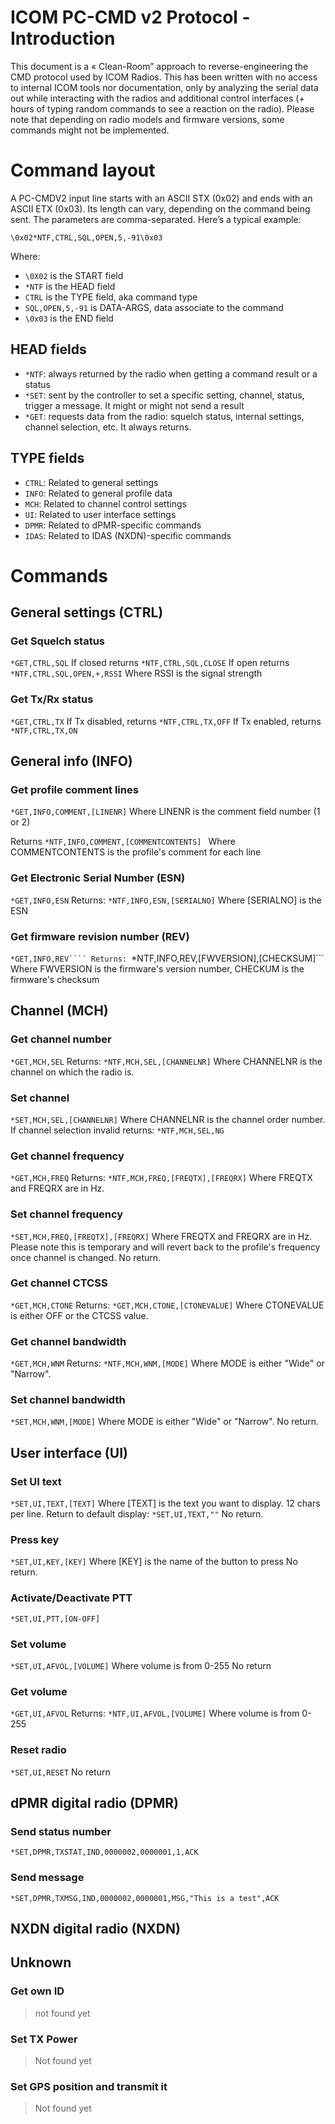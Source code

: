 
# ICOM PC-CMD v2 Protocol - Introduction
This document is a « Clean-Room” approach to reverse-engineering the CMD protocol used by ICOM Radios. This has been written with no access to internal ICOM tools nor documentation, only by analyzing the serial data out while interacting with the radios and additional control interfaces (+ hours of typing random commands to see a reaction on the radio). 
Please note that depending on radio models and firmware versions, some commands might not be implemented.

# Command layout
A PC-CMDV2 input line starts with an ASCII STX (0x02) and ends with an ASCII ETX (0x03). Its length can vary, depending on the command being sent. The parameters are comma-separated. Here’s a typical example:

```\0x02*NTF,CTRL,SQL,OPEN,5,-91\0x03```

Where: 
- ```\0X02``` is the START field
- ```*NTF``` is the HEAD field
- ```CTRL``` is the TYPE field, aka command type
- ```SQL,OPEN,5,-91``` is DATA-ARGS, data associate to the command
- ```\0x03``` is the END field

## HEAD fields
- ```*NTF```: always returned by the radio when getting a command result or a status
- ```*SET```: sent by the controller to set a specific setting, channel, status, trigger a message. It might or might not send a result
- ```*GET```: requests data from the radio: squelch status, internal settings, channel selection, etc. It always returns.

## TYPE fields
- ```CTRL```: Related to general settings
- ```INFO```: Related to general profile data
- ```MCH```: Related to channel control settings
- ```UI```: Related to user interface settings
- ```DPMR```: Related to dPMR-specific commands
- ```IDAS```: Related to IDAS (NXDN)-specific commands


# Commands

## General settings (CTRL)

### Get Squelch status
```*GET,CTRL,SQL```
If closed returns
```*NTF,CTRL,SQL,CLOSE```
If open returns
```*NTF,CTRL,SQL,OPEN,+,RSSI```
Where RSSI is the signal strength


### Get Tx/Rx status
```*GET,CTRL,TX```
If Tx disabled, returns
```*NTF,CTRL,TX,OFF```
If Tx enabled, returns
```*NTF,CTRL,TX,ON```

## General info (INFO)
### Get profile comment lines
```*GET,INFO,COMMENT,[LINENR]```
Where LINENR is the comment field number (1 or 2)

Returns
```*NTF,INFO,COMMENT,[COMMENTCONTENTS] ```
Where COMMENTCONTENTS is the profile's comment for each line

### Get Electronic Serial Number (ESN)
```*GET,INFO,ESN```
Returns:
```*NTF,INFO,ESN,[SERIALNO]```
Where [SERIALNO] is the ESN

### Get firmware revision number (REV)
```*GET,INFO,REV````
Returns:
```*NTF,INFO,REV,[FWVERSION],[CHECKSUM]```
Where FWVERSION is the firmware's version number, CHECKUM is the firmware's checksum



## Channel (MCH)


### Get channel number
```*GET,MCH,SEL```
Returns:
```*NTF,MCH,SEL,[CHANNELNR]```
Where CHANNELNR is the channel on which the radio is.

### Set channel
```*SET,MCH,SEL,[CHANNELNR]```
Where CHANNELNR is the channel order number.
If channel selection invalid returns:
```*NTF,MCH,SEL,NG```

### Get channel frequency
```*GET,MCH,FREQ```
Returns:
```*NTF,MCH,FREQ,[FREQTX],[FREQRX]```
Where FREQTX and FREQRX are in Hz. 

### Set channel frequency
```*SET,MCH,FREQ,[FREQTX],[FREQRX]```
Where FREQTX and FREQRX are in Hz. Please note this is temporary and will revert back to the profile's frequency once channel is changed.
No return.

### Get channel CTCSS
```*GET,MCH,CTONE```
Returns:
```*GET,MCH,CTONE,[CTONEVALUE]```
Where CTONEVALUE is either OFF or the CTCSS value.

### Get channel bandwidth
```*GET,MCH,WNM```
Returns:
```*NTF,MCH,WNM,[MODE]```
Where MODE is either "Wide" or "Narrow". 

### Set channel bandwidth
```*SET,MCH,WNM,[MODE]```
Where MODE is either "Wide" or "Narrow". 
No return.


## User interface (UI)

### Set UI text
```*SET,UI,TEXT,[TEXT]```
Where [TEXT] is the text you want to display. 12 chars per line.
Return to default display:
```*SET,UI,TEXT,""```
No return.

### Press key
```*SET,UI,KEY,[KEY]```
Where [KEY] is the name of the button to press
No return.

### Activate/Deactivate PTT
```*SET,UI,PTT,[ON-OFF]```

### Set volume
```*SET,UI,AFVOL,[VOLUME]```
Where volume is from 0-255
No return

### Get volume
```*GET,UI,AFVOL```
Returns:
```*NTF,UI,AFVOL,[VOLUME]```
Where volume is from 0-255

### Reset radio
```*SET,UI,RESET```
No return 

## dPMR digital radio (DPMR)

### Send status number
```*SET,DPMR,TXSTAT,IND,0000002,0000001,1,ACK```

### Send message
```*SET,DPMR,TXMSG,IND,0000002,0000001,MSG,"This is a test",ACK```

## NXDN digital radio (NXDN)

## Unknown

### Get own ID
> not found yet

### Set TX Power
> Not found yet

### Set GPS position and transmit it
> Not found yet

